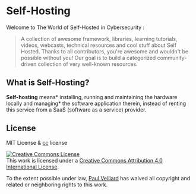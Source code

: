 # Self-Hosting

Welcome to The World of Self-Hosted in Cybersecurity :
> A collection of awesome framework, libraries, learning tutorials, videos, webcasts, technical resources and cool stuff about Self Hosted. Thanks to all contributors, you're awesome and wouldn't be possible without you! Our goal is to build a categorized community-driven collection of very well-known resources.

## What is Self-Hosting?

**Self-hosting** means* installing, running and maintaining the hardware locally and managing* the software application therein, instead of renting this service from a SaaS (software as a service) provider. 

## License
MIT License & [cc](https://creativecommons.org/licenses/by/4.0/) license

<a rel="license" href="http://creativecommons.org/licenses/by/4.0/"><img alt="Creative Commons License" style="border-width:0" src="https://i.creativecommons.org/l/by/4.0/88x31.png" /></a><br />This work is licensed under a <a rel="license" href="http://creativecommons.org/licenses/by/4.0/">Creative Commons Attribution 4.0 International License</a>.

To the extent possible under law, [Paul Veillard](https://github.com/paulveillard/) has waived all copyright and related or neighboring rights to this work.
